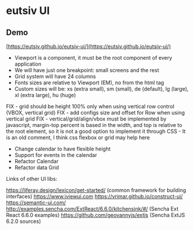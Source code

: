 # eutsiv UI

## Demo

[https://eutsiv.github.io/eutsiv-ui/](https://eutsiv.github.io/eutsiv-ui/)

- Viewport is a component, it must be the root component of every application
- We will have just one breakpoint: small screens and the rest
- Grid system will have 24 columns
- Fonts sizes are relative to Viewport (EM), no from the html tag
- Custom sizes will be: xs (extra small), sm (small), de (default), lg (large), xl (extra large), hu (huge)


FIX - grid should be height 100% only when using vertical row control (VBOX, vertical grid)
FIX - add configs size and offset for Row when using vertical grid
FIX - vertical/grid/align/vbox must be implemented by javascript, margin-top percent is based in the width, and top is relative to the root element, so it is not a good option to implement it through CSS - It is an old comment, I think css flexbox or grid may help here

- Change calendar to have flexible height
- Support for events in the calendar
- Refactor Calendar
- Refactor data Grid


Links of other UI libs:

https://liferay.design/lexicon/get-started/ (common framework for building interfaces)
https://www.iviewui.com
https://vrimar.github.io/construct-ui/
https://semantic-ui.com/
http://examples.sencha.com/ExtReact/6.6.0/kitchensink/#/ (Sencha Ext React 6.6.0 examples)
https://github.com/geovannyjs/extjs (Sencha ExtJS 6.2.0 sources)